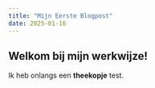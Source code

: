 ```yaml
---
title: "Mijn Eerste Blogpost"
date: 2025-01-16
---
```


## Welkom bij mijn werkwijze!

Ik heb onlangs een **theekopje** test.
